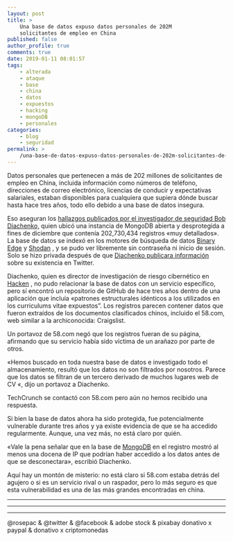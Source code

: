 ```yaml
---
layout: post
title: >
    Una base de datos expuso datos personales de 202M
    solicitantes de empleo en China
published: false
author_profile: true
comments: true
date: 2019-01-11 08:01:57
tags:
    - alterada
    - ataque
    - base
    - china
    - datos
    - expuestos
    - hacking
    - mongoDB
    - personales
categories:
    - blog
    - seguridad
permalink: >
    /una-base-de-datos-expuso-datos-personales-de-202m-solicitantes-de-empleo-en-china
---
```

Datos personales que pertenecen a más de 202 millones de solicitantes de empleo en China, incluida información como números de teléfono, direcciones de correo electrónico, licencias de conducir y expectativas salariales, estaban disponibles para cualquiera que supiera dónde buscar hasta hace tres años, todo ello debido a una base de datos insegura.

Eso aseguran los [hallazgos publicados por el investigador de seguridad Bob Diachenko,][1] quien ubicó una instancia de MongoDB abierta y desprotegida a fines de diciembre que contenía 202,730,434 registros &#171;muy detallados&#187;. La base de datos se indexó en los motores de búsqueda de datos [Binary Edge][2] y [Shodan][3] , y se pudo ver libremente sin contraseña ni inicio de sesión. Solo se hizo privada después de que [Diachenko publicara información][4] sobre su existencia en Twitter.

Diachenko, quien es director de investigación de riesgo cibernético en [Hacken][5] , no pudo relacionar la base de datos con un servicio específico, pero sí encontró un repositorio de GitHub de hace tres años dentro de una aplicación que incluía &#171;patrones estructurales idénticos a los utilizados en los curriculums vitae expuestos”. Los registros parecen contener datos que fueron extraídos de los documentos clasificados chinos, incluido el 58.com, web similar a la archiconocida: Craigslist.

Un portavoz de 58.com negó que los registros fueran de su página, afirmando que su servicio había sido víctima de un arañazo por parte de otros.

&#171;Hemos buscado en toda nuestra base de datos e investigado todo el almacenamiento, resultó que los datos no son filtrados por nosotros. Parece que los datos se filtran de un tercero derivado de muchos lugares web de CV &#171;, dijo un portavoz a Diachenko.

TechCrunch se contactó con 58.com pero aún no hemos recibido una respuesta.

Si bien la base de datos ahora ha sido protegida, fue potencialmente vulnerable durante tres años y ya existe evidencia de que se ha accedido regularmente. Aunque, una vez más, no está claro por quién.

&#171;Vale la pena señalar que en la base de [MongoDB][6] en el registro mostró al menos una docena de IP que podrían haber accedido a los datos antes de que se desconectara&#187;, escribió Diachenko.

Aquí hay un montón de misterio: no está claro si 58.com estaba detrás del agujero o si es un servicio rival o un raspador, pero lo más seguro es que esta vulnerabilidad es una de las más grandes encontradas en china.

* * *


   


* * *


   


* * *


  



  



  @rosepac & @twitter & @facebook & adobe stock & pixabay donativo x paypal & donativo x criptomonedas


 [1]: https://blog.hackenproof.com/industry-news/202-million-private-resumes-exposed
 [2]: https://app.binaryedge.io/
 [3]: https://www.shodan.io/
 [4]: https://twitter.com/MayhemDayOne/status/1078627070836703233
 [5]: https://hacken.io/
 [6]: https://www.mongodb.com/es